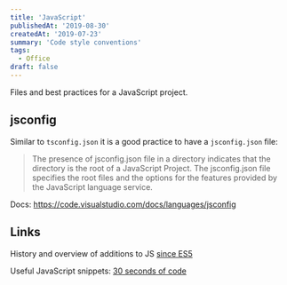 ```yaml
---
title: 'JavaScript'
publishedAt: '2019-08-30'
createdAt: '2019-07-23'
summary: 'Code style conventions'
tags:
  - Office
draft: false
---
```


Files and best practices for a JavaScript project.

## jsconfig

Similar to `tsconfig.json` it is a good practice to have a `jsconfig.json` file:

> The presence of jsconfig.json file in a directory indicates that the directory is the root of a JavaScript Project. The jsconfig.json file specifies the root files and the options for the features provided by the JavaScript language service.

Docs: https://code.visualstudio.com/docs/languages/jsconfig

## Links

History and overview of additions to JS [since ES5](https://www.freecodecamp.org/news/es5-to-esnext-heres-every-feature-added-to-javascript-since-2015-d0c255e13c6e/)

Useful JavaScript snippets: [30 seconds of code](https://github.com/30-seconds/30-seconds-of-code)
